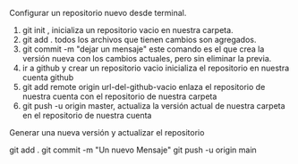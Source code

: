 Configurar un repositorio nuevo desde terminal.
1. git init , inicializa un repositorio vacio en nuestra carpeta.
2. git add . todos los archivos que tienen cambios  son agregados.
3. git commit -m "dejar un mensaje" este comando es el que crea la versión nueva con los cambios actuales, pero sin eliminar la previa.
4. ir a github y crear un repositorio vacio inicializa el repositorio en nuestra cuenta  github
5. git add remote origin url-del-github-vacio  enlaza el repositorio de nuestra cuenta con el repositorio de nuestra carpeta
6. git push -u origin master, actualiza la versión actual  de nuestra   carpeta  en el repositorio de nuestra cuenta



Generar una nueva versión  y actualizar el repositorio

git add .
git commit -m "Un nuevo Mensaje"
git push -u origin main
